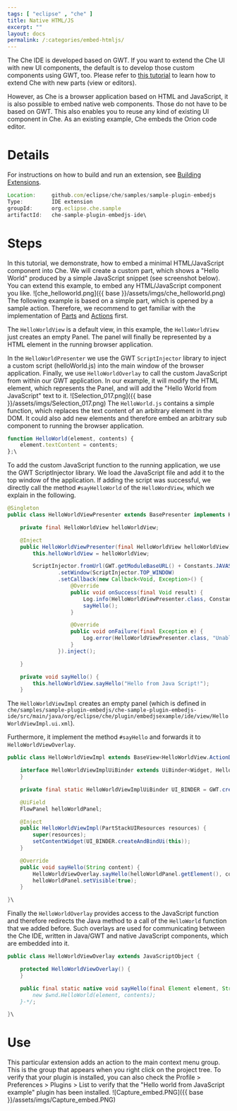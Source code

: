 ```yaml
---
tags: [ "eclipse" , "che" ]
title: Native HTML/JS
excerpt: ""
layout: docs
permalink: /:categories/embed-htmljs/
---
```

The Che IDE is developed based on GWT. If you want to extend the Che UI with new UI components, the default is to develop those custom components using GWT, too. Please refer to [this tutorial](doc:parts) to learn how to extend Che with new parts (view or editors).

However, as Che is a browser application based on HTML and JavaScript, it is also possible to embed native web components. Those do not have to be based on GWT. This also enables you to reuse any kind of existing UI component in Che. As an existing example, Che embeds the Orion code editor.
# Details  
For instructions on how to build and run an extension, see [Building Extensions](doc:create-and-build-extensions).
```javascript  
Location:     github.com/eclipse/che/samples/sample-plugin-embedjs
Type:         IDE extension
groupId:      org.eclipse.che.sample
artifactId:   che-sample-plugin-embedjs-ide\
```

# Steps  
In this tutorial, we demonstrate, how to embed a minimal HTML/JavaScript component into Che. We will create a custom part, which shows a "Hello World" produced by a simple JavaScript snippet (see screenshot below). You can extend this example, to embed any HTML/JavaScript component you like.
![che_helloworld.png]({{ base }}/assets/imgs/che_helloworld.png)
The following example is based on a simple part, which is opened by a sample action. Therefore, we recommend to get familiar with the implementation of [Parts](doc:parts) and [Actions](doc:actions) first.

The `HelloWorldView` is a default view, in this example, the `HelloWorldView` just creates an empty Panel. The panel will finally be represented by a HTML element in the running browser application.

In the `HelloWorldPresenter` we use the GWT `ScriptInjector` library to inject a custom script (helloWorld.js) into the main window of the browser application. Finally, we use `HelloWorldOverlay` to call the custom JavaScript from within our GWT application. In our example, it will modify the HTML element, which represents the Panel, and will add the "Hello World from JavaScript" text to it.
![Selection_017.png]({{ base }}/assets/imgs/Selection_017.png)
The `HelloWorld.js` contains a simple function, which replaces the text content of an arbitrary element in the DOM. It could also add new elements and therefore embed an arbitrary sub component to running the browser application.

```javascript  
function HelloWorld(element, contents) {
    element.textContent = contents;
};\
```
To add the custom JavaScript function to the running application, we use the GWT ScriptInjector library. We load the JavaScript file and add it to the top window of the application. If adding the script was successful, we directly call the method `#sayHelloWorld` of the `HelloWordView`, which we explain in the following.
```java  
@Singleton
public class HelloWorldViewPresenter extends BasePresenter implements HelloWorldView.ActionDelegate, HasView {

    private final HelloWorldView helloWorldView;

    @Inject
    public HelloWorldViewPresenter(final HelloWorldView helloWorldView) {
        this.helloWorldView = helloWorldView;

        ScriptInjector.fromUrl(GWT.getModuleBaseURL() + Constants.JAVASCRIPT_FILE_ID)
                .setWindow(ScriptInjector.TOP_WINDOW)
                .setCallback(new Callback<Void, Exception>() {
                    @Override
                    public void onSuccess(final Void result) {
                        Log.info(HelloWorldViewPresenter.class, Constants.JAVASCRIPT_FILE_ID + " loaded.");
                        sayHello();
                    }

                    @Override
                    public void onFailure(final Exception e) {
                        Log.error(HelloWorldViewPresenter.class, "Unable to load "+Constants.JAVASCRIPT_FILE_ID, e);
                    }
                }).inject();

    }

    private void sayHello() {
        this.helloWorldView.sayHello("Hello from Java Script!");
    }

```
The `HelloWorldViewImpl` creates an empty panel (which is defined in `che/samples/sample-plugin-embedjs/che-sample-plugin-embedjs-ide/src/main/java/org/eclipse/che/plugin/embedjsexample/ide/view/HelloWorldViewImpl.ui.xml`).

Furthermore, it implement the method `#sayHello` and forwards it to `HelloWorldViewOverlay`.
```java  
public class HelloWorldViewImpl extends BaseView<HelloWorldView.ActionDelegate> implements HelloWorldView {

    interface HelloWorldViewImplUiBinder extends UiBinder<Widget, HelloWorldViewImpl> {
    }

    private final static HelloWorldViewImplUiBinder UI_BINDER = GWT.create(HelloWorldViewImplUiBinder.class);

    @UiField
    FlowPanel helloWorldPanel;

    @Inject
    public HelloWorldViewImpl(PartStackUIResources resources) {
        super(resources);
        setContentWidget(UI_BINDER.createAndBindUi(this));
    }

    @Override
    public void sayHello(String content) {
        HelloWorldViewOverlay.sayHello(helloWorldPanel.getElement(), content);
        helloWorldPanel.setVisible(true);
    }

}\
```
Finally the `HelloWorldOverlay` provides access to the JavaScript function and therefore redirects the Java method to a call of the `HelloWorld` function that we added before. Such overlays are used for communicating between the Che IDE, written in Java/GWT and native JavaScript components, which are embedded into it.
```java  
public class HelloWorldViewOverlay extends JavaScriptObject {

    protected HelloWorldViewOverlay() {
    }

    public final static native void sayHello(final Element element, String message) /*-{
        new $wnd.HelloWorld(element, contents);
    }-*/;

}\
```

# Use  
This particular extension adds an action to the main context menu group. This is the group that appears when you right click on the project tree. To verify that your plugin is installed, you can also check the Profile > Preferences > Plugins > List to verify that the "Hello world from JavaScript example" plugin has been installed.
![Capture_embed.PNG]({{ base }}/assets/imgs/Capture_embed.PNG)
